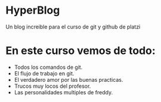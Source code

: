 # HyperBlog 
Un blog increible para el curso de git y github de platzi

# En este curso vemos de todo:
* Todos los comandos de git.
* El flujo de trabajo en git.
* El verdadero amor por las buenas practicas.
* Trucos muy locos del profesor.
* Las personalidades multiples de freddy.

